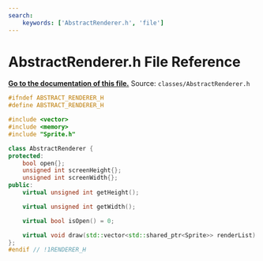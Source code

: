 ```yaml
---
search:
    keywords: ['AbstractRenderer.h', 'file']
---
```


# AbstractRenderer.h File Reference

**[Go to the documentation of this file.](_abstract_renderer_8h.md)**
Source: `classes/AbstractRenderer.h`

    
    
    
    
    
    
    
    
    
    
    
    
    
    
```cpp
#ifndef ABSTRACT_RENDERER_H
#define ABSTRACT_RENDERER_H

#include <vector>
#include <memory>
#include "Sprite.h"

class AbstractRenderer {
protected:
    bool open{};
    unsigned int screenHeight{};
    unsigned int screenWidth{};
public:
    virtual unsigned int getHeight();

    virtual unsigned int getWidth();

    virtual bool isOpen() = 0;

    virtual void draw(std::vector<std::shared_ptr<Sprite>> renderList) = 0;
};
#endif // !1RENDERER_H
```


    
  
